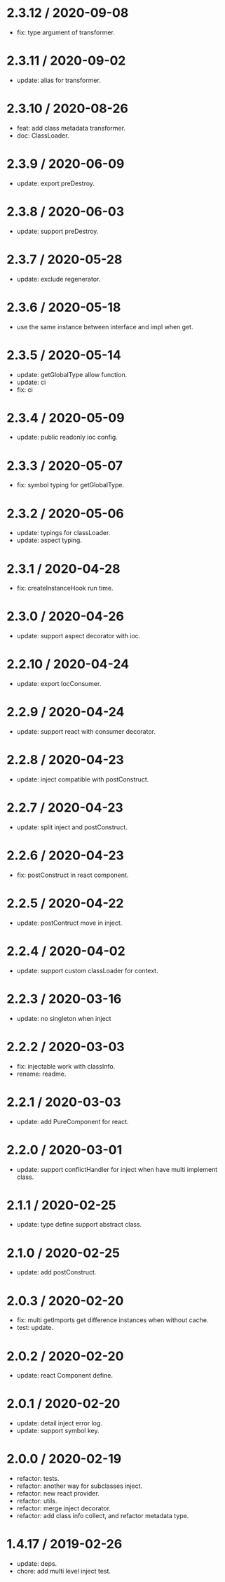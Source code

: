 2.3.12 / 2020-09-08
==================

  * fix: type argument of transformer.

2.3.11 / 2020-09-02
==================

  * update: alias for transformer.

2.3.10 / 2020-08-26
==================

  * feat: add class metadata transformer.
  * doc: ClassLoader.

2.3.9 / 2020-06-09
==================

  * update: export preDestroy.

2.3.8 / 2020-06-03
==================

  * update: support preDestroy.

2.3.7 / 2020-05-28
==================

  * update: exclude regenerator.

2.3.6 / 2020-05-18
==================

  * use the same instance between interface and impl when get.

2.3.5 / 2020-05-14
==================

  * update: getGlobalType allow function.
  * update: ci
  * fix: ci

2.3.4 / 2020-05-09
==================

  * update: public readonly ioc config.

2.3.3 / 2020-05-07
==================

  * fix: symbol typing for getGlobalType.

2.3.2 / 2020-05-06
==================

  * update: typings for classLoader.
  * update: aspect typing.

2.3.1 / 2020-04-28
==================

  * fix: createInstanceHook run time.

2.3.0 / 2020-04-26
==================

  * update: support aspect decorator with ioc.

2.2.10 / 2020-04-24
==================

  * update: export IocConsumer.

2.2.9 / 2020-04-24
==================

  * update: support react with consumer decorator.

2.2.8 / 2020-04-23
==================

  * update: inject compatible with postConstruct.

2.2.7 / 2020-04-23
==================

  * update: split inject and postConstruct.

2.2.6 / 2020-04-23
==================

  * fix: postConstruct in react component.

2.2.5 / 2020-04-22
==================

  * update: postContruct move in inject.

2.2.4 / 2020-04-02
==================

  * update: support custom classLoader for context.

2.2.3 / 2020-03-16
==================

  * update: no singleton when inject

2.2.2 / 2020-03-03
==================

  * fix: injectable work with classInfo.
  * rename: readme.

2.2.1 / 2020-03-03
==================

  * update: add PureComponent for react.

2.2.0 / 2020-03-01
==================

  * update: support conflictHandler for inject when have multi implement class.

2.1.1 / 2020-02-25
==================

  * update: type define support abstract class.

2.1.0 / 2020-02-25
==================

  * update: add postConstruct.

2.0.3 / 2020-02-20
==================

  * fix: multi getImports get difference instances when without cache.
  * test: update.

2.0.2 / 2020-02-20
==================

  * update: react Component define.

2.0.1 / 2020-02-20
==================

  * update: detail inject error log.
  * update: support symbol key.

2.0.0 / 2020-02-19
==================

  * refactor: tests.
  * refactor: another way for subclasses inject.
  * refactor: new react provider.
  * refactor: utils.
  * refactor: merge inject decorator.
  * refactor: add class info collect, and refactor metadata type.

1.4.17 / 2019-02-26
==================

  * update: deps.
  * chore: add multi level inject test.
